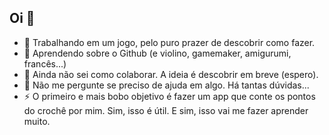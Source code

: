 ## Oi 👋

- 🔭 Trabalhando em um jogo, pelo puro prazer de descobrir como fazer.
- 🌱 Aprendendo sobre o Github (e violino, gamemaker, amigurumi, francês...)
- 👯 Ainda não sei como colaborar. A ideia é descobrir em breve (espero).
- 🤔 Não me pergunte se preciso de ajuda em algo. Há tantas dúvidas... 
- ⚡ O primeiro e mais bobo objetivo é fazer um app que conte os pontos do crochê por mim. Sim, isso é útil. E sim, isso vai me fazer aprender muito.
